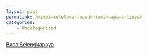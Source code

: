 ```yaml
---
layout: post
permalink: /mimpi-kelelawar-masuk-rumah-apa-artinya/
categories:
    - Uncategorized
---
```


[Baca Selengkapnya](/06)